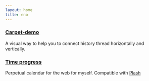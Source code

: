 ```yaml
---
layout: home
title: eno
---
```

### [Carpet-demo](https://carpet-bx6.pages.dev)
A visual way to help you to connect history thread horizontally and vertically.

### [Time progress](./_pages/time-progress/)
Perpetual calendar for the web for myself. Compatible with [Plash](https://sindresorhus.com/plash)